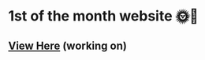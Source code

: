 # 1st of the month website 🌞🤍

## [View Here](https://ubaidrussell.com/1stOfTheMonth/) (working on)
